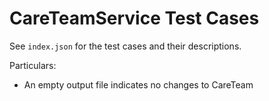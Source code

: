 # CareTeamService Test Cases

See `index.json` for the test cases and their descriptions.

Particulars:

- An empty output file indicates no changes to CareTeam